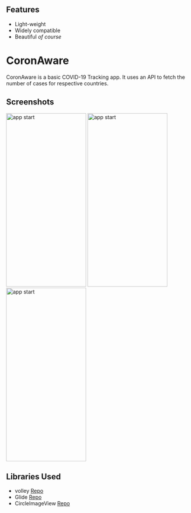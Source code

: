 ## Features 
- Light-weight
- Widely compatible
- Beautiful _of course_

# CoronAware

CoronAware is a basic COVID-19 Tracking app. It uses an API to fetch the number of cases for respective countries.

## Screenshots

<p float="left">
<img src="https://i.ibb.co/5x7ZC60/Screenshot-2020-04-27-20-21-01-36-4d84e72855c5ef45584ef7b3d579b2c2-min.jpg" alt="app start" width="216" height="468">
<img src="https://i.ibb.co/mtZ5Tk8/Screenshot-2020-04-27-20-21-09-94-4d84e72855c5ef45584ef7b3d579b2c2-min.jpg" alt="app start" width="216" height="468">
<img src="https://i.ibb.co/NCQkCLV/Screenshot-2020-04-27-20-21-30-10-4d84e72855c5ef45584ef7b3d579b2c2-min.jpg" alt="app start" width="216" height="468">
</p>


## Libraries Used
- volley [Repo]( https://github.com/google/volley)
- Glide  [Repo]( https://github.com/bumptech/glide)
- CircleImageView  [Repo]( https://github.com/hdodenhof/CircleImageView)


